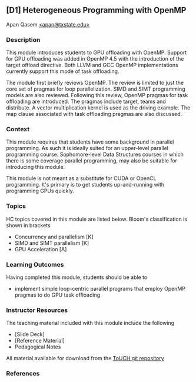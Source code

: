 ## [D1] Heterogeneous Programming with OpenMP
Apan Qasem [\<apan@txstate.edu\>](apan@txstate.edu)


### Description

This module introduces students to GPU offloading with OpenMP. Support for GPU offloading was added
in OpenMP 4.5 with the introduction of the target offload directive. Both LLVM and GCC OpenMP
implementations currently support this mode of task offloading. 

The module first briefly reviews OpenMP. The review is limited to just the core set of pragmas
for loop parallelization. SIMD and SIMT programming models are also reviewed. Following this review,
OpenMP pragmas for task offloading are introduced. The pragmas include target, teams and
distribute. A vector multiplication kernel is used as the driving example. The map clause associated
with task offloading pragmas are also discussed. 

### Context

This module requires that students have some background in parallel programming. As such it is
ideally suited for an upper-level parallel programming course. Sophomore-level Data Structures
courses in which there is some coverage parallel programming, may also be suitable for introducing
this module. 

This module is not meant as a substitute for CUDA or OpenCL programming. It's primary is to get
students up-and-running with programming GPUs quickly. 

### Topics

HC topics covered in this module are listed below. Bloom's classification is shown in brackets

  * Concurrency and parallelism [K]
  * SIMD and SIMT parallelism [K]
  * GPU Acceleration [A]

### Learning Outcomes

Having completed this module, students should be able to 

  * implement simple loop-centric parallel programs that employ OpenMP pragmas to do GPU task offloading 
  


### Instructor Resources

The teaching material included with this module include the following

  * [Slide Deck]
  * [Reference Material]
  * Pedagogical Notes 

All material available for download from the [ToUCH git repository](https://github.com/TeachingUndergradsCHC/modules.git)  


### References 


